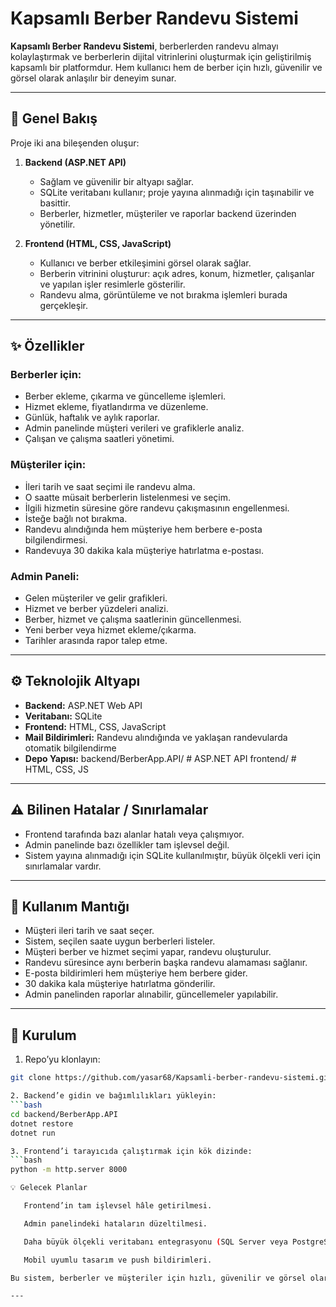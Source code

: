 # Kapsamlı Berber Randevu Sistemi

**Kapsamlı Berber Randevu Sistemi**, berberlerden randevu almayı kolaylaştırmak ve berberlerin dijital vitrinlerini oluşturmak için geliştirilmiş kapsamlı bir platformdur. Hem kullanıcı hem de berber için hızlı, güvenilir ve görsel olarak anlaşılır bir deneyim sunar.

---

## 📌 Genel Bakış

Proje iki ana bileşenden oluşur:

1. **Backend (ASP.NET API)**  
   - Sağlam ve güvenilir bir altyapı sağlar.  
   - SQLite veritabanı kullanır; proje yayına alınmadığı için taşınabilir ve basittir.  
   - Berberler, hizmetler, müşteriler ve raporlar backend üzerinden yönetilir.

2. **Frontend (HTML, CSS, JavaScript)**  
   - Kullanıcı ve berber etkileşimini görsel olarak sağlar.  
   - Berberin vitrinini oluşturur: açık adres, konum, hizmetler, çalışanlar ve yapılan işler resimlerle gösterilir.  
   - Randevu alma, görüntüleme ve not bırakma işlemleri burada gerçekleşir.

---

## ✨ Özellikler

### Berberler için:
- Berber ekleme, çıkarma ve güncelleme işlemleri.  
- Hizmet ekleme, fiyatlandırma ve düzenleme.  
- Günlük, haftalık ve aylık raporlar.  
- Admin panelinde müşteri verileri ve grafiklerle analiz.  
- Çalışan ve çalışma saatleri yönetimi.

### Müşteriler için:
- İleri tarih ve saat seçimi ile randevu alma.  
- O saatte müsait berberlerin listelenmesi ve seçim.  
- İlgili hizmetin süresine göre randevu çakışmasının engellenmesi.  
- İsteğe bağlı not bırakma.  
- Randevu alındığında hem müşteriye hem berbere e-posta bilgilendirmesi.  
- Randevuya 30 dakika kala müşteriye hatırlatma e-postası.

### Admin Paneli:
- Gelen müşteriler ve gelir grafikleri.  
- Hizmet ve berber yüzdeleri analizi.  
- Berber, hizmet ve çalışma saatlerinin güncellenmesi.  
- Yeni berber veya hizmet ekleme/çıkarma.  
- Tarihler arasında rapor talep etme.

---

## ⚙️ Teknolojik Altyapı

- **Backend:** ASP.NET Web API  
- **Veritabanı:** SQLite  
- **Frontend:** HTML, CSS, JavaScript  
- **Mail Bildirimleri:** Randevu alındığında ve yaklaşan randevularda otomatik bilgilendirme  
- **Depo Yapısı:** backend/BerberApp.API/ # ASP.NET API
frontend/ # HTML, CSS, JS

---

## ⚠️ Bilinen Hatalar / Sınırlamalar

- Frontend tarafında bazı alanlar hatalı veya çalışmıyor.  
- Admin panelinde bazı özellikler tam işlevsel değil.  
- Sistem yayına alınmadığı için SQLite kullanılmıştır, büyük ölçekli veri için sınırlamalar vardır.

---

## 📝 Kullanım Mantığı

- Müşteri ileri tarih ve saat seçer.  
- Sistem, seçilen saate uygun berberleri listeler.  
- Müşteri berber ve hizmet seçimi yapar, randevu oluşturulur.  
- Randevu süresince aynı berberin başka randevu alamaması sağlanır.  
- E-posta bildirimleri hem müşteriye hem berbere gider.  
- 30 dakika kala müşteriye hatırlatma gönderilir.  
- Admin panelinden raporlar alınabilir, güncellemeler yapılabilir.

---

## 🚀 Kurulum

1. Repo’yu klonlayın:  
 ```bash
 git clone https://github.com/yasar68/Kapsamli-berber-randevu-sistemi.git

2. Backend’e gidin ve bağımlılıkları yükleyin:
 ```bash
 cd backend/BerberApp.API
 dotnet restore
 dotnet run

3. Frontend’i tarayıcıda çalıştırmak için kök dizinde:
 ```bash
 python -m http.server 8000

💡 Gelecek Planlar

    Frontend’in tam işlevsel hâle getirilmesi.

    Admin panelindeki hataların düzeltilmesi.

    Daha büyük ölçekli veritabanı entegrasyonu (SQL Server veya PostgreSQL).

    Mobil uyumlu tasarım ve push bildirimleri.

Bu sistem, berberler ve müşteriler için hızlı, güvenilir ve görsel olarak anlaşılır bir randevu deneyimi sunmayı amaçlamaktadır.

---

